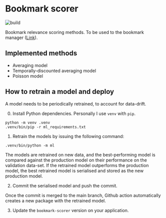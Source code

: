 # Bookmark scorer

![build](https://github.com/tkngch/bookmark-scorer/workflows/build/badge.svg)

Bookmark relevance scoring methods. To be used to the bookmark manager ([Link](https://github.com/tkngch/bookmark-manager)).

## Implemented methods

- Averaging model
- Temporally-discounted averaging model
- Poisson model

## How to retrain a model and deploy

A model needs to be periodically retrained, to account for data-drift.

0. Install Python dependencies. Personally I use `venv` with `pip`.

```
python -m venv .venv
.venv/bin/pip -r ml_requirements.txt
```

1. Retrain the models by issuing the following command:

```
.venv/bin/python -m ml
```

The models are retrained on new data, and the best-performing model is compared
against the production model on their performance on the validation data-set. If
the retrained model outperforms the production model, the best retrained model
is serialised and stored as the new production model.

2. Commit the serialised model and push the commit.

Once the commit is merged to the main branch, Github action automatically
creates a new package with the retrained model.

3. Update the `bookmark-scorer` version on your application.
